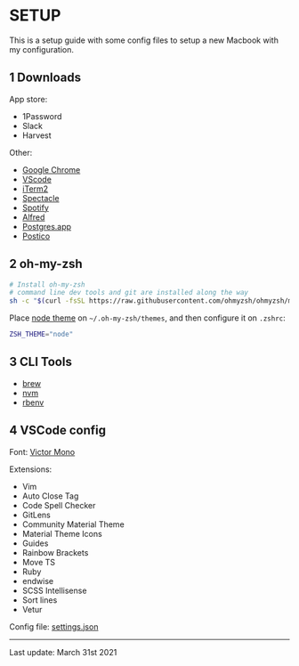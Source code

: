 # SETUP

This is a setup guide with some config files to setup a new Macbook with my configuration.

## 1 Downloads

App store:

- 1Password
- Slack
- Harvest

Other:

- [Google Chrome](https://www.google.com/chrome/)
- [VScode](https://code.visualstudio.com/download)
- [iTerm2](https://iterm2.com/)
- [Spectacle](https://www.spectacleapp.com/)
- [Spotify](https://www.spotify.com/us/download/other/)
- [Alfred](https://www.alfredapp.com/)
- [Postgres.app](https://postgresapp.com/)
- [Postico](https://eggerapps.at/postico/)

## 2 oh-my-zsh

```bash
# Install oh-my-zsh
# command line dev tools and git are installed along the way
sh -c "$(curl -fsSL https://raw.githubusercontent.com/ohmyzsh/ohmyzsh/master/tools/install.sh)"
```

Place [node theme](./node.zsh-theme) on `~/.oh-my-zsh/themes`, and then configure it on `.zshrc`:

```bash
ZSH_THEME="node"
```

## 3 CLI Tools

- [brew](https://brew.sh/)
- [nvm](https://github.com/nvm-sh/nvm)
- [rbenv](https://github.com/rbenv/rbenv)

## 4 VSCode config

Font: [Victor Mono](https://rubjo.github.io/victor-mono/)

Extensions:

- Vim
- Auto Close Tag
- Code Spell Checker
- GitLens
- Community Material Theme
- Material Theme Icons
- Guides
- Rainbow Brackets
- Move TS
- Ruby
- endwise
- SCSS Intellisense
- Sort lines
- Vetur

Config file: [settings.json](./vscode-settings.json)

---

Last update: March 31st 2021
